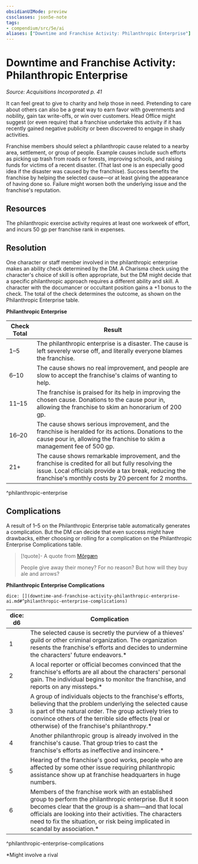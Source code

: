 ```yaml
---
obsidianUIMode: preview
cssclasses: json5e-note
tags:
- compendium/src/5e/ai
aliases: ["Downtime and Franchise Activity: Philanthropic Enterprise"]
---
```

# Downtime and Franchise Activity: Philanthropic Enterprise
*Source: Acquisitions Incorporated p. 41* 

It can feel great to give to charity and help those in need. Pretending to care about others can also be a great way to earn favor with governments and nobility, gain tax write-offs, or win over customers. Head Office might suggest (or even require) that a franchise undertake this activity if it has recently gained negative publicity or been discovered to engage in shady activities.

Franchise members should select a philanthropic cause related to a nearby area, settlement, or group of people. Example causes include such efforts as picking up trash from roads or forests, improving schools, and raising funds for victims of a recent disaster. (That last one is an especially good idea if the disaster was caused by the franchise). Success benefits the franchise by helping the selected cause—or at least giving the appearance of having done so. Failure might worsen both the underlying issue and the franchise's reputation.

## Resources

The philanthropic exercise activity requires at least one workweek of effort, and incurs 50 gp per franchise rank in expenses.

## Resolution

One character or staff member involved in the philanthropic enterprise makes an ability check determined by the DM. A Charisma check using the character's choice of skill is often appropriate, but the DM might decide that a specific philanthropic approach requires a different ability and skill. A character with the documancer or occultant position gains a +1 bonus to the check. The total of the check determines the outcome, as shown on the Philanthropic Enterprise table.

**Philanthropic Enterprise**

| Check Total | Result |
|-------------|--------|
| 1–5 | The philanthropic enterprise is a disaster. The cause is left severely worse off, and literally everyone blames the franchise. |
| 6–10 | The cause shows no real improvement, and people are slow to accept the franchise's claims of wanting to help. |
| 11–15 | The franchise is praised for its help in improving the chosen cause. Donations to the cause pour in, allowing the franchise to skim an honorarium of 200 gp. |
| 16–20 | The cause shows serious improvement, and the franchise is heralded for its actions. Donations to the cause pour in, allowing the franchise to skim a management fee of 500 gp. |
| 21+ | The cause shows remarkable improvement, and the franchise is credited for all but fully resolving the issue. Local officials provide a tax break, reducing the franchise's monthly costs by 20 percent for 2 months. |
^philanthropic-enterprise

## Complications

A result of 1–5 on the Philanthropic Enterprise table automatically generates a complication. But the DM can decide that even success might have drawbacks, either choosing or rolling for a complication on the Philanthropic Enterprise Complications table.

> [!quote]- A quote from [Môrgæn](/Systems/5e/bestiary/npc/morgn-ai.md)  
> 
> People give away their money? For no reason? But how will they buy ale and arrows?

**Philanthropic Enterprise Complications**

`dice: [](downtime-and-franchise-activity-philanthropic-enterprise-ai.md#^philanthropic-enterprise-complications)`

| dice: d6 | Complication |
|----------|--------------|
| 1 | The selected cause is secretly the purview of a thieves' guild or other criminal organization. The organization resents the franchise's efforts and decides to undermine the characters' future endeavors.* |
| 2 | A local reporter or official becomes convinced that the franchise's efforts are all about the characters' personal gain. The individual begins to monitor the franchise, and reports on any missteps.* |
| 3 | A group of individuals objects to the franchise's efforts, believing that the problem underlying the selected cause is part of the natural order. The group actively tries to convince others of the terrible side effects (real or otherwise) of the franchise's philanthropy.* |
| 4 | Another philanthropic group is already involved in the franchise's cause. That group tries to cast the franchise's efforts as ineffective and insincere.* |
| 5 | Hearing of the franchise's good works, people who are affected by some other issue requiring philanthropic assistance show up at franchise headquarters in huge numbers. |
| 6 | Members of the franchise work with an established group to perform the philanthropic enterprise. But it soon becomes clear that the group is a sham—and that local officials are looking into their activities. The characters need to fix the situation, or risk being implicated in scandal by association.* |
^philanthropic-enterprise-complications

*Might involve a rival